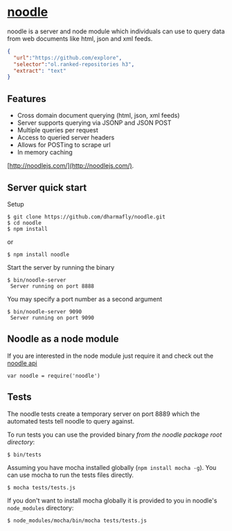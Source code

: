 [noodle](http://noodlejs.com) 
=============================

noodle is a server and node module which individuals can use to query data from 
web documents like html, json and xml feeds.

```JSON
{
  "url":"https://github.com/explore",
  "selector":"ol.ranked-repositories h3",
  "extract": "text"
}
```

Features
--------

- Cross domain document querying (html, json, xml feeds)
- Server supports querying via JSONP and JSON POST
- Multiple queries per request
- Access to queried server headers
- Allows for POSTing to scrape url
- In memory caching

[http://noodlejs.com/](http://noodlejs.com/).

Server quick start
------------------

Setup

    $ git clone https://github.com/dharmafly/noodle.git
    $ cd noodle
    $ npm install

or

    $ npm install noodle

Start the server by running the binary

    $ bin/noodle-server
     Server running on port 8888

You may specify a port number as a second argument

    $ bin/noodle-server 9090
     Server running on port 9090

Noodle as a node module
-----------------------

If you are interested in the node module just require it and check out the 
[noodle api](http://noodlejs.com/reference/#usage-as-a-module)  

`var noodle = require('noodle')`

Tests
-----

The noodle tests create a temporary server on port 8889 which the automated 
tests tell noodle to query against. 

To run tests you can use the provided binary *from the noodle package 
root directory*:

    $ bin/tests

Assuming you have mocha installed globally (`npm install mocha -g`). You can 
use mocha to run the tests files directly.

    $ mocha tests/tests.js

If you don't want to install mocha globally it is provided to you in noodle's
`node_modules` directory:

    $ node_modules/mocha/bin/mocha tests/tests.js
